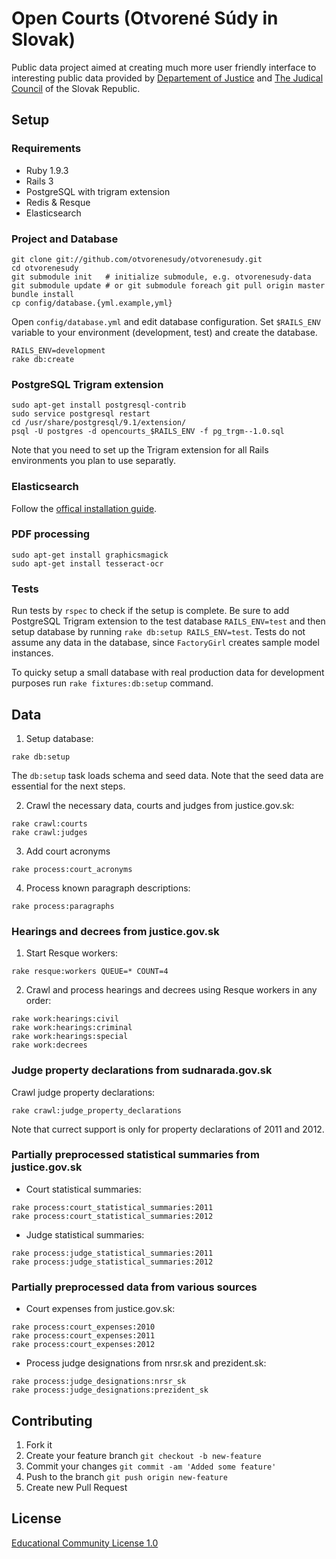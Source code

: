 # Open Courts (Otvorené Súdy in Slovak)

Public data project aimed at creating much more user friendly interface to interesting public data provided by [Departement of Justice](http://www.justice.gov.sk) and [The Judical Council](http://www.sudnarada.sk) of the Slovak Republic.

## Setup
### Requirements
* Ruby 1.9.3
* Rails 3
* PostgreSQL with trigram extension
* Redis & Resque
* Elasticsearch

### Project and Database
```
git clone git://github.com/otvorenesudy/otvorenesudy.git
cd otvorenesudy
git submodule init   # initialize submodule, e.g. otvorenesudy-data
git submodule update # or git submodule foreach git pull origin master
bundle install
cp config/database.{yml.example,yml}
```
Open `config/database.yml` and edit database configuration.
Set `$RAILS_ENV` variable to your environment (development, test) and create the database.
```
RAILS_ENV=development
rake db:create
```

### PostgreSQL Trigram extension
```
sudo apt-get install postgresql-contrib
sudo service postgresql restart
cd /usr/share/postgresql/9.1/extension/
psql -U postgres -d opencourts_$RAILS_ENV -f pg_trgm--1.0.sql
```
Note that you need to set up the Trigram extension for all Rails environments you plan to use separatly.

### Elasticsearch
Follow the [offical installation guide](https://github.com/elasticsearch/elasticsearch).

### PDF processing
```
sudo apt-get install graphicsmagick
sudo apt-get install tesseract-ocr
```

### Tests
Run tests by `rspec` to check if the setup is complete.
Be sure to add PostgreSQL Trigram extension to the test database `RAILS_ENV=test` and then setup database by running `rake db:setup RAILS_ENV=test`.
Tests do not assume any data in the database, since `FactoryGirl` creates sample model instances.

To quicky setup a small database with real production data for development purposes run `rake fixtures:db:setup` command.

## Data
1. Setup database:
```
rake db:setup
```
The `db:setup` task loads schema and seed data. Note that the seed data are essential for the next steps.

2. Crawl the necessary data, courts and judges from justice.gov.sk:
```
rake crawl:courts
rake crawl:judges
```

3. Add court acronyms
```
rake process:court_acronyms
```

4. Process known paragraph descriptions:
```
rake process:paragraphs
```

### Hearings and decrees from justice.gov.sk

1. Start Resque workers:
```
rake resque:workers QUEUE=* COUNT=4
```

2. Crawl and process hearings and decrees using Resque workers in any order:
```
rake work:hearings:civil
rake work:hearings:criminal
rake work:hearings:special
rake work:decrees
```

### Judge property declarations from sudnarada.gov.sk

Crawl judge property declarations:
```
rake crawl:judge_property_declarations
```
Note that currect support is only for property declarations of 2011 and 2012.

### Partially preprocessed statistical summaries from justice.gov.sk

* Court statistical summaries:
```
rake process:court_statistical_summaries:2011
rake process:court_statistical_summaries:2012
```

* Judge statistical summaries:
```
rake process:judge_statistical_summaries:2011
rake process:judge_statistical_summaries:2012
```

### Partially preprocessed data from various sources

* Court expenses from justice.gov.sk:
```
rake process:court_expenses:2010
rake process:court_expenses:2011
rake process:court_expenses:2012
```

* Process judge designations from nrsr.sk and prezident.sk:
```
rake process:judge_designations:nrsr_sk
rake process:judge_designations:prezident_sk
```

## Contributing

1. Fork it
2. Create your feature branch `git checkout -b new-feature`
3. Commit your changes `git commit -am 'Added some feature'`
4. Push to the branch `git push origin new-feature`
5. Create new Pull Request

## License

[Educational Community License 1.0](http://opensource.org/licenses/ecl1.php)
